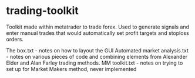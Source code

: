 # trading-toolkit

Toolkit made within metatrader to trade forex. Used to generate signals and enter manual trades that would automatically set profit targets and stoploss orders.

The box.txt - notes on how to layout the GUI
Automated market analysis.txt - notes on various pieces of code and combining elements from Alexander Elder and Alan Farley trading methods.
MM toolkit.txt - notes on trying to set up for Market Makers method, never implemented